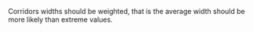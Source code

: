 Corridors widths should be weighted, that is the average width should be more
likely than extreme values.
